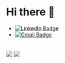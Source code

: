 # Hi there 👋

<!--
Here are some ideas to get you started:

- 🔭 I’m currently working on ...
- 🌱 I’m currently learning ...
- 👯 I’m looking to collaborate on ...
- 🤔 I’m looking for help with ...
- 💬 Ask me about ...
- 📫 How to reach me: ...
- 😄 Pronouns: ...
- ⚡ Fun fact: ...
-->

- [![LinkedIn Badge](https://img.shields.io/badge/-Wesley%20Guerra-blue?style=flat-square&logo=Linkedin&logoColor=white&link=https:https://www.linkedin.com/in/wesleyguerra09-3b7239169/)](https://https://www.linkedin.com/in/wesleyguerra09-3b7239169/)
- [![Gmail Badge](https://img.shields.io/badge/-wesleyguerra9gmail.com-c14438?style=flat-square&logo=Gmail&logoColor=white&link=mailto:wesleyguerra9gmail.com)](mailto:wesleyguerra9gmail.com)


## <img align="center" src="https://github-readme-stats.vercel.app/api?username=wesleygmssa&count_private=true&show_icons=true&theme=radical" />  <img align="center" src="https://github-readme-stats.vercel.app/api/top-langs/?username=wesleygmssa&theme=tokyonight&layout=default" />

<!--
**CoderTayrone/CoderTayrone** is a ✨ _special_ ✨ repository because its `README.md` (this file) appears on your GitHub profile.
